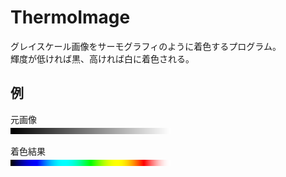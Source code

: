# ThermoImage

グレイスケール画像をサーモグラフィのように着色するプログラム。  
輝度が低ければ黒、高ければ白に着色される。

## 例

元画像  
![src](sample/grad.png)

着色結果  
![dst](sample/grad-dst.png)